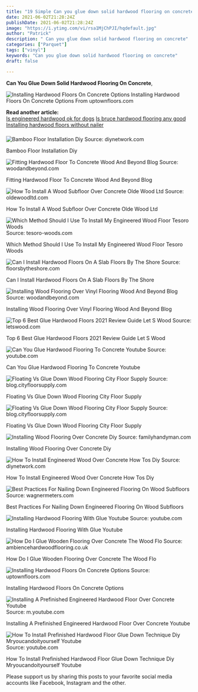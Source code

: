```yaml
---
title: "19 Simple Can you glue down solid hardwood flooring on concrete for Types of Floor"
date: 2021-06-02T21:28:24Z
publishDate: 2021-06-02T21:28:24Z
image: "https://i.ytimg.com/vi/rsa1MjChPJI/hqdefault.jpg"
author: "Patrick"
description: " Can you glue down solid hardwood flooring on concrete"
categories: ["Parquet"]
tags: ["vinyl"]
keywords: "Can you glue down solid hardwood flooring on concrete"
draft: false

---
```

<!-- Head tag Code -->
**Can You Glue Down Solid Hardwood Flooring On Concrete**, 

![Installing Hardwood Floors On Concrete Options](http://www.uptownfloors.com/images/sika-acoubond.jpg "Installing Hardwood Floors On Concrete Options")
Installing Hardwood Floors On Concrete Options From uptownfloors.com

**Read another article:**  
[Is engineered hardwood ok for dogs](/is-engineered-hardwood-ok-for-dogs/)
[Is bruce hardwood flooring any good](/is-bruce-hardwood-flooring-any-good/)
[Installing hardwood floors without nailer](/installing-hardwood-floors-without-nailer/)




### 

 


![Bamboo Floor Installation Diy](https://hgtvhome.sndimg.com/content/dam/images/hgtv/fullset/2016/1/26/1/iStock_000049902194_Installing-Bamboo-Flooring.jpg.rend.hgtvcom.1280.960.suffix/1453855428655.jpeg "Bamboo Floor Installation Diy")
Source: diynetwork.com

Bamboo Floor Installation Diy  

![Fitting Hardwood Floor To Concrete Wood And Beyond Blog](https://www.woodandbeyond.com/wp/wp-content/uploads/sites/2/2019/05/fitting-glue-down-to-subfloor-1280x720.png "Fitting Hardwood Floor To Concrete Wood And Beyond Blog")
Source: woodandbeyond.com

Fitting Hardwood Floor To Concrete Wood And Beyond Blog  

![How To Install A Wood Subfloor Over Concrete Olde Wood Ltd](https://www.oldewoodltd.com/uploads/resources-installation-w800.jpg "How To Install A Wood Subfloor Over Concrete Olde Wood Ltd")
Source: oldewoodltd.com

How To Install A Wood Subfloor Over Concrete Olde Wood Ltd  

![Which Method Should I Use To Install My Engineered Wood Floor Tesoro Woods](https://i1.wp.com/tesoro-woods.com/wp-content/uploads/2019/03/how-to-choose-installation-method.jpg?fit=1200%2C600&amp;ssl=1 "Which Method Should I Use To Install My Engineered Wood Floor Tesoro Woods")
Source: tesoro-woods.com

Which Method Should I Use To Install My Engineered Wood Floor Tesoro Woods  

![Can I Install Hardwood Floors On A Slab Floors By The Shore](https://www.floorsbytheshore.com/wp-content/uploads/Can-I-Install-Hardwood-Floors-on-a-Slab.jpg "Can I Install Hardwood Floors On A Slab Floors By The Shore")
Source: floorsbytheshore.com

Can I Install Hardwood Floors On A Slab Floors By The Shore  

![Installing Wood Flooring Over Vinyl Flooring Wood And Beyond Blog](https://www.woodandbeyond.com/wp/wp-content/uploads/sites/2/2019/04/fitting-gluedown-floor-2-640x480.png "Installing Wood Flooring Over Vinyl Flooring Wood And Beyond Blog")
Source: woodandbeyond.com

Installing Wood Flooring Over Vinyl Flooring Wood And Beyond Blog  

![Top 6 Best Glue Hardwood Floors 2021 Review Guide Let S Wood](https://letswood.com/wp-content/uploads/2020/11/Glue-Hardwood-Floors-1.jpg "Top 6 Best Glue Hardwood Floors 2021 Review Guide Let S Wood")
Source: letswood.com

Top 6 Best Glue Hardwood Floors 2021 Review Guide Let S Wood  

![Can You Glue Hardwood Flooring To Concrete Youtube](https://i.ytimg.com/vi/KlELi8IaWo0/maxresdefault.jpg "Can You Glue Hardwood Flooring To Concrete Youtube")
Source: youtube.com

Can You Glue Hardwood Flooring To Concrete Youtube  

![Floating Vs Glue Down Wood Flooring City Floor Supply](https://blog.cityfloorsupply.com/wp-content/uploads/2014/10/Floating-vs-Glue-Image-e1414091084744.jpg "Floating Vs Glue Down Wood Flooring City Floor Supply")
Source: blog.cityfloorsupply.com

Floating Vs Glue Down Wood Flooring City Floor Supply  

![Floating Vs Glue Down Wood Flooring City Floor Supply](https://blog.cityfloorsupply.com/wp-content/uploads/2016/08/installing-engineered-hardwood-floor-over-substrate.jpg "Floating Vs Glue Down Wood Flooring City Floor Supply")
Source: blog.cityfloorsupply.com

Floating Vs Glue Down Wood Flooring City Floor Supply  

![Installing Wood Flooring Over Concrete Diy](https://www.familyhandyman.com/wp-content/uploads/2017/06/FH03DJA_WOFLCO_01-2.jpg "Installing Wood Flooring Over Concrete Diy")
Source: familyhandyman.com

Installing Wood Flooring Over Concrete Diy  

![How To Install Engineered Wood Over Concrete How Tos Diy](https://diy.sndimg.com/content/dam/images/diy/fullset/2010/3/11/0/dseq602_engineered-wood-tapping_s4x3.jpg.rend.hgtvcom.1280.960.suffix/1420796741786.jpeg "How To Install Engineered Wood Over Concrete How Tos Diy")
Source: diynetwork.com

How To Install Engineered Wood Over Concrete How Tos Diy  

![Best Practices For Nailing Down Engineered Flooring On Wood Subfloors](https://www.wagnermeters.com/wp-content/uploads/2020/03/nail-down-hardwood.jpg "Best Practices For Nailing Down Engineered Flooring On Wood Subfloors")
Source: wagnermeters.com

Best Practices For Nailing Down Engineered Flooring On Wood Subfloors  

![Installing Hardwood Flooring With Glue Youtube](https://i.ytimg.com/vi/6Fzm9VMvcIQ/maxresdefault.jpg "Installing Hardwood Flooring With Glue Youtube")
Source: youtube.com

Installing Hardwood Flooring With Glue Youtube  

![How Do I Glue Wooden Flooring Over Concrete The Wood Flo](https://www.ambiencehardwoodflooring.co.uk/wordpress-ambience/wp-content/uploads/2015/04/Trowel_Glue_Adhesive-300x225.jpg "How Do I Glue Wooden Flooring Over Concrete The Wood Flo")
Source: ambiencehardwoodflooring.co.uk

How Do I Glue Wooden Flooring Over Concrete The Wood Flo  

![Installing Hardwood Floors On Concrete Options](http://www.uptownfloors.com/images/sika-acoubond.jpg "Installing Hardwood Floors On Concrete Options")
Source: uptownfloors.com

Installing Hardwood Floors On Concrete Options  

![Installing A Prefinished Engineered Hardwood Floor Over Concrete Youtube](https://i.ytimg.com/vi/KZksvA0dfhU/hqdefault.jpg "Installing A Prefinished Engineered Hardwood Floor Over Concrete Youtube")
Source: m.youtube.com

Installing A Prefinished Engineered Hardwood Floor Over Concrete Youtube  

![How To Install Prefinished Hardwood Floor Glue Down Technique Diy Mryoucandoityourself Youtube](https://i.ytimg.com/vi/rsa1MjChPJI/hqdefault.jpg "How To Install Prefinished Hardwood Floor Glue Down Technique Diy Mryoucandoityourself Youtube")
Source: youtube.com

How To Install Prefinished Hardwood Floor Glue Down Technique Diy Mryoucandoityourself Youtube  

Please support us by sharing this posts to your favorite social media accounts like Facebook, Instagram and the other.

